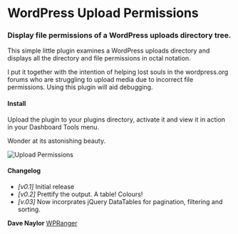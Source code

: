 WordPress Upload Permissions
============================

### Display file permissions of a WordPress uploads directory tree.

This simple little plugin examines a WordPress uploads directory and displays all the directory
and file permissions in octal notation. 

I put it together with the intention of helping lost souls in the wordpress.org forums who are struggling
to upload media due to incorrect file permissions.  Using this plugin will aid debugging. 

#### Install

Upload the plugin to your plugins directory, activate it and view it in action in your Dashboard Tools menu.

Wonder at its astonishing beauty.

![Upload Permissions](http://i.imgur.com/XZmvOE3.png)

#### Changelog

* _[v0.1]_ Initial release
* _[v0.2]_ Prettify the output.  A table!  Colours!
* _[v.03]_ Now incorprates jQuery DataTables for pagination, filtering and sorting.

__Dave Naylor__
[WPRanger](http://wpranger.co.uk)
